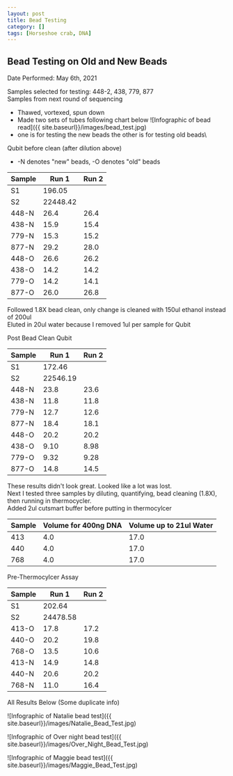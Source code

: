 ```yaml
---
layout: post
title: Bead Testing
category: []
tags: [Horseshoe crab, DNA]
---
```

## Bead Testing on Old and New Beads
Date Performed: May 6th, 2021

Samples selected for testing: 448-2, 438, 779, 877\
Samples from next round of sequencing

* Thawed, vortexed, spun down
* Made two sets of tubes following chart below
![Infographic of bead read]({{ site.baseurl}}/images/bead_test.jpg)
* one is for testing the new beads the other is for testing old beads\

Qubit before clean (after dilution above)
* -N denotes "new" beads, -O denotes "old" beads

Sample | Run 1 | Run 2
---- | ---- | ----
S1   | 196.05 |
S2   | 22448.42 |
448-N  | 26.4 | 26.4
438-N  | 15.9 | 15.4
779-N  | 15.3 | 15.2
877-N  | 29.2 | 28.0
448-O  | 26.6 | 26.2
438-O  | 14.2 | 14.2
779-O  | 14.2 | 14.1
877-O  | 26.0 | 26.8

Followed 1.8X bead clean, only change is cleaned with 150ul ethanol instead of 200ul\
Eluted in 20ul water because I removed 1ul per sample for Qubit

Post Bead Clean Qubit

Sample | Run 1 | Run 2
---- | ---- | ----
S1   | 172.46 |
S2   | 22546.19 |
448-N  | 23.8 | 23.6
438-N  | 11.8 | 11.8
779-N  | 12.7 | 12.6
877-N  | 18.4 | 18.1
448-O  | 20.2 | 20.2
438-O  | 9.10 | 8.98
779-O  | 9.32 | 9.28
877-O  | 14.8 | 14.5

These results didn't look great. Looked like a lot was lost.\
Next I tested three samples by diluting, quantifying, bead cleaning (1.8X), then running in thermocycler.\
Added 2ul cutsmart buffer before putting in thermocylcer  

Sample | Volume for 400ng DNA | Volume up to 21ul Water
---- | ---- | ----
413  | 4.0 | 17.0
440  | 4.0 | 17.0
768  | 4.0 | 17.0

Pre-Thermocylcer Assay

Sample | Run 1 | Run 2
---- | ---- | ----
S1   | 202.64 |
S2   | 24478.58 |
413-O  | 17.8 | 17.2
440-O  | 20.2 | 19.8
768-O  | 13.5 | 10.6
413-N  | 14.9 | 14.8
440-N  | 20.6 | 20.2
768-N  | 11.0 | 16.4

All Results Below (Some duplicate info)

![Infographic of Natalie bead test]({{ site.baseurl}}/images/Natalie_Bead_Test.jpg)

![Infographic of Over night bead test]({{ site.baseurl}}/images/Over_Night_Bead_Test.jpg)

![Infographic of Maggie bead test]({{ site.baseurl}}/images/Maggie_Bead_Test.jpg)
